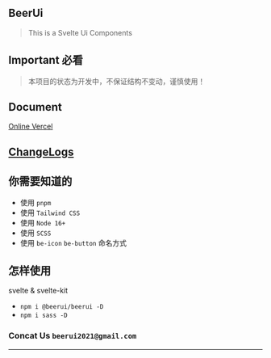## BeerUi
> This is a Svelte Ui Components

## Important 必看
> 本项目的状态为开发中，不保证结构不变动，谨慎使用！

## Document
[Online Vercel](https://beer-ui.vercel.app/)

## [ChangeLogs](./CHANGELOG.md)

## 你需要知道的
- 使用 `pnpm`
- 使用 `Tailwind CSS`
- 使用 `Node 16+`
- 使用 `SCSS`
- 使用 `be-icon` `be-button` 命名方式

## 怎样使用
svelte & svelte-kit

- `npm i @beerui/beerui -D`
- `npm i sass -D`

### Concat Us `beerui2021@gmail.com`

****

